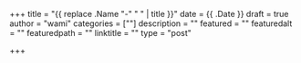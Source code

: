 +++
title = "{{ replace .Name "-" " " | title }}"
date = {{ .Date }}
draft = true
author = "wami"
categories = [""]
description = ""
featured = ""
featuredalt = ""
featuredpath = ""
linktitle = ""
type = "post"

+++
